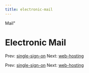 ```yaml
---
title: electronic-mail
---
```


Mail"

# Electronic Mail

Prev: [single-sign-on](single-sign-on.md) Next:
[web-hosting](web-hosting.md)

Prev: [single-sign-on](single-sign-on.md) Next:
[web-hosting](web-hosting.md)
